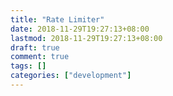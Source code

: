 ```yaml
---
title: "Rate Limiter"
date: 2018-11-29T19:27:13+08:00
lastmod: 2018-11-29T19:27:13+08:00
draft: true
comment: true
tags: []
categories: ["development"]
---
```


<!--more-->
